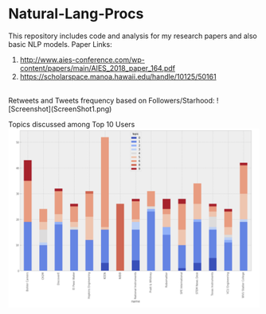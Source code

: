 # Natural-Lang-Procs
This repository includes code and analysis for my research papers and also basic NLP models. 
Paper Links:
1. http://www.aies-conference.com/wp-content/papers/main/AIES_2018_paper_164.pdf
2. https://scholarspace.manoa.hawaii.edu/handle/10125/50161
<br>
Retweets and Tweets frequency based on Followers/Starhood:
![Screenshot](ScreenShot1.png)

Topics discussed among Top 10 Users
![Screenshot](ScreenShot2.png)
